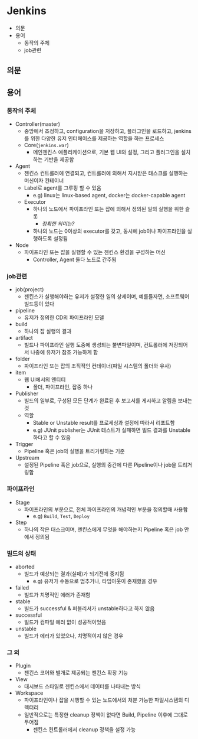# Jenkins

- 의문
- 용어
  - 동작의 주체
  - job관련

## 의문

## 용어

### 동작의 주체

- Controller(master)
  - 중앙에서 조정하고, configuration을 저장하고, 플러그인을 로드하고, jenkins를 위한 다양한 유저 인터페이스를 제공하는 역할을 하는 프로세스
  - Core(`jenkins.war`)
    - 메인젠킨스 애플리케이션으로, 기본 웹 UI와 설정, 그리고 플러그인을 설치하는 기반을 제공함
- Agent
  - 젠킨스 컨트롤러에 연결되고, 컨트롤러에 의해서 지시받은 태스크를 실행하는 머신이자 컨테이너
  - Label로 agent를 그루핑 할 수 있음
    - e.g) linux는 linux-based agent, docker는 docker-capable agent
  - Executor
    - 하나의 노드에서 파이프라인 또는 잡에 의해서 정의된 일의 실행을 위한 슬롯
      - *정확한 의미는?*
    - 하나의 노드는 0이상의 executor를 갖고, 동시에 job이나 파이프라인을 실행하도록 설정됨
- Node
  - 파이프라인 또는 잡을 실행할 수 있는 젠킨스 환경을 구성하는 머신
    - Controller, Agent 둘다 노드로 간주됨

### job관련

- job(project)
  - 젠킨스가 실행해야하는 유저가 설정한 일의 상세이며, 예를들자면, 소프트웨어 빌드등이 있다
- pipeline
  - 유저가 정의한 CD의 파이프라인 모델
- build
  - 하나의 잡 실행의 결과
- artifact
  - 빌드나 파이프라인 실행 도중에 생성되는 불변파일이며, 컨트롤러에 저장되어서 나중에 유저가 참조 가능하게 함
- folder
  - 파이프라인 또는 잡의 조직적인 컨테이너(파일 시스템의 폴더와 유사)
- item
  - 웹 UI에서의 엔티티
    - 폴더, 파이프라인, 잡중 하나
- Publisher
  - 빌드의 일부로, 구성된 모든 단계가 완료된 후 보고서를 게시하고 알림을 보내는 것
  - 역할
    - Stable or Unstable result를 프로세싱과 설정에 따라서 리포트함
    - e.g) JUnit publisher는 JUnit 테스트가 실패하면 빌드 결과를 Unstable하다고 할 수 있음
- Trigger
  - Pipeline 혹은 job의 실행을 트리거링하는 기준
- Upstream
  - 설정된 Pipeline 혹은 job으로, 실행의 중간에 다른 Pipeline이나 job을 트리거링함

### 파이프라인

- Stage
  - 파이프라인의 부분으로, 전체 파이프라인의 개념적인 부분을 정의할때 사용함
    - e.g) `Build`, `Test`, `Deploy`
- Step
  - 하나의 작은 태스크이며, 젠킨스에게 무엇을 해야하는지 Pipeline 혹은 job 안에서 정의됨

### 빌드의 상태

- aborted
  - 빌드가 예상되는 결과(실패)가 되기전에 중지됨
    - e.g) 유저가 수동으로 멈추거나, 타임아웃이 존재했을 경우
- failed
  - 빌드가 치명적인 에러가 존재함
- stable
  - 빌드가 successful & 퍼블리셔가 unstable하다고 하지 않음
- successful
  - 빌드가 컴파일 에러 없이 성공적이었음
- unstable
  - 빌드가 에러가 있었으나, 치명적이지 않은 경우

### 그 외

- Plugin
  - 젠킨스 코어와 별개로 제공되는 젠킨스 확장 기능
- View
  - 대시보드 스타일로 젠킨스에서 데이터를 나타내는 방식
- Workspace
  - 파이프라인이나 잡을 시행할 수 있는 노드에서의 처분 가능한 파일시스템의 디렉터리
  - 일반적으로는 특정한 cleanup 정책이 없다면 Build, Pipeline 이후에 그대로 두어짐
    - 젠킨스 컨트롤러에서 cleanup 정책을 설정 가능
